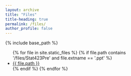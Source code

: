 ```yaml
---
layout: archive
title: "Files"
title-heading: true
permalink: /files/
author_profile: false
---
```


{% include base_path %}

<ul>
{% for file in site.static_files %}
      {% if file.path contains '/files/Stat423Pre' and file.extname == '.ppt' %}
          <li><a href="{{ file.path }}">{{ file.path }}</a></li>
      {% endif %}
{% endfor %}
</ul>